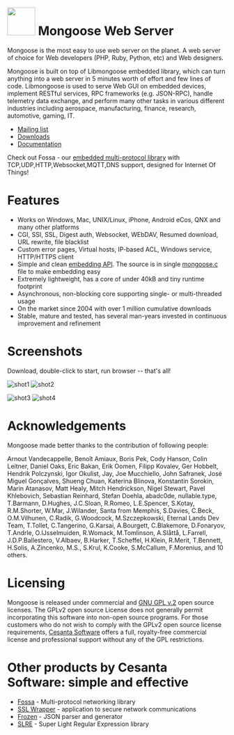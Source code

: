 # <img src="http://cesanta.com/images/mongoose_logo.png" width="64" height="64"> Mongoose Web Server

Mongoose is the most easy to use web server on the planet. A web server of choice for Web developers (PHP, Ruby, Python, etc) and Web designers.

Mongoose is built on top of Libmongoose embedded library, which can turn
anything into a web server in 5 minutes worth of effort and few lines of code.
Libmongoose is used to serve Web GUI on embedded devices, implement RESTful
services, RPC frameworks (e.g. JSON-RPC), handle telemetry data exchange, and
perform many other tasks in various different industries including aerospace,
manufacturing, finance, research, automotive, gaming, IT.


   * [Mailing list](http://groups.google.com/group/mongoose-users)
   * [Downloads](http://cesanta.com/products.shtml)
   * [Documentation](http://cesanta.com/docs.shtml)

Check out Fossa - our [embedded multi-protocol library](https://github.com/cesanta/fossa) with TCP,UDP,HTTP,Websocket,MQTT,DNS support, designed for Internet Of Things!

# Features

- Works on Windows, Mac, UNIX/Linux, iPhone, Android eCos, QNX
and many other platforms
- CGI, SSI, SSL, Digest auth, Websocket, WEbDAV, Resumed download,
  URL rewrite, file blacklist
- Custom error pages, Virtual hosts, IP-based ACL, Windows service,
  HTTP/HTTPS client
- Simple and clean
  [embedding API](https://github.com/cesanta/mongoose/blob/master/mongoose.h).
  The source is in single
  [mongoose.c](https://github.com/cesanta/mongoose/blob/master/mongoose.c) file
  to make embedding easy
- Extremely lightweight, has a core of under 40kB and tiny runtime footprint
- Asynchronous, non-blocking core supporting single- or multi-threaded usage
- On the market since 2004 with over 1 million cumulative downloads
- Stable, mature and tested, has several man-years invested
  in continuous improvement and refinement

# Screenshots

Download, double-click to start, run browser -- that's all!

![shot1](http://cesanta.com/images/tut_sharing/tut1.png)
![shot2](http://cesanta.com/images/tut_sharing/tut2.png)

![shot3](http://cesanta.com/images/tut_sharing/tut3.png)
![shot4](http://cesanta.com/images/tut_sharing/tut4.png)

# Acknowledgements

Mongoose made better thanks to the contribution of following people:

Arnout Vandecappelle, Benoît Amiaux, Boris Pek, Cody Hanson, Colin Leitner,
Daniel Oaks, Eric Bakan, Erik Oomen, Filipp Kovalev, Ger Hobbelt,
Hendrik Polczynski, Igor Okulist, Jay, Joe Mucchiello, John Safranek,
José Miguel Gonçalves, Shueng Chuan, Katerina Blinova, Konstantin Sorokin,
Marin Atanasov, Matt Healy, Mitch Hendrickson, Nigel Stewart, Pavel Khlebovich,
Sebastian Reinhard, Stefan Doehla, abadc0de, nullable.type,
T.Barmann, D.Hughes, J.C.Sloan, R.Romeo, L.E.Spencer, S.Kotay, R.M.Shorter,
W.Mar, J.Wilander, Santa from Memphis, S.Davies, C.Beck,
O.M.Vilhunen, C.Radik, G.Woodcock, M.Szczepkowski,
Eternal Lands Dev Team, T.Tollet, C.Tangerino, G.Karsai, A.Bourgett,
C.Blakemore, D.Fonaryov, T.Andrle, O.IJsselmuiden, R.Womack, M.Tomlinson,
A.Slåttå, L.Farrell, J.D.P.Ballestero, V.Albaev, B.Harker, T.Scheffel, H.Klein,
R.Merit, T.Bennett, H.Solis, A.Zincenko, M.S., S.Krul, K.Cooke, S.McCallum,
F.Morenius, and 10 others.

# Licensing

Mongoose is released under commercial and
[GNU GPL v.2](http://www.gnu.org/licenses/old-licenses/gpl-2.0.html) open
source licenses. The GPLv2 open source License does not generally permit
incorporating this software into non-open source programs. 
For those customers who do not wish to comply with the GPLv2 open
source license requirements,
[Cesanta Software](http://cesanta.com) offers a full,
royalty-free commercial license and professional support
without any of the GPL restrictions.

# Other products by Cesanta Software: simple and effective

- [Fossa](http://github.com/cesanta/fossa) - Multi-protocol networking library
- [SSL Wrapper](https://github.com/cesanta/ssl_wrapper) - application to
  secure network communications
- [Frozen](https://github.com/cesanta/frozen) - JSON parser and generator
- [SLRE](https://github.com/cesanta/slre) - Super Light Regular Expression
  library
